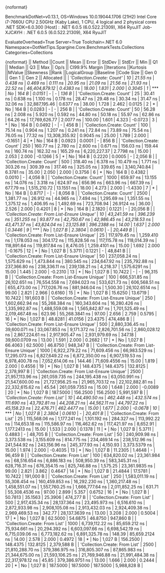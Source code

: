 {noformat}

BenchmarkDotNet=v0.13.1, OS=Windows 10.0.19044.1706 (21H2)
Intel Core i7-7660U CPU 2.50GHz (Kaby Lake), 1 CPU, 4 logical and 2 physical cores
.NET SDK=6.0.300
  [Host]     : .NET 6.0.5 (6.0.522.21309), X64 RyuJIT
  Job-XJCAYH : .NET 6.0.5 (6.0.522.21309), X64 RyuJIT

EvaluateOverhead=True  Server=True  Toolchain=.NET 6.0  
Namespace=DotNetTips.Spargine.Core.BenchmarkTests.Collections  Categories=Collections  

{noformat}
||                                      Method ||Count ||            Mean ||         Error ||        StdDev ||       StdErr ||             Min ||              Q1 ||          Median ||              Q3 ||             Max ||         Op/s || CI99.9% Margin ||Iterations ||Kurtosis ||MValue ||Skewness ||Rank ||LogicalGroup ||Baseline ||Code Size ||   Gen 0 ||   Gen 1 ||   Gen 2 ||  Allocated ||
|                   *'Collection.Create: Count'* |    *10* |         *21.55 ns* |       *0.438 ns* |       *0.469 ns* |      *0.111 ns* |         *20.95 ns* |         *21.09 ns* |         *21.56 ns* |         *21.93 ns* |         *22.52 ns* | *46,404,879.12* |       *0.4383 ns* |      *18.00* |    *1.831* |  *2.000* |   *0.3045* |    *1* |            *** |       *No* |     *164 B* |   *0.0151* |        *-* |        *-* |       *136 B* |
|                   'Collection.Create: Count' |    25 |         30.41 ns |       0.638 ns |       1.100 ns |      0.178 ns |         28.47 ns |         29.48 ns |         30.34 ns |         31.47 ns |         32.06 ns | 32,887,195.46 |       0.6377 ns |      38.00 |    1.728 |  2.462 |   0.0125 |    2 |            * |       No |     164 B |   0.0283 |        - |        - |       256 B |
|                   'Collection.Create: Count' |    50 |         56.28 ns |       2.008 ns |       5.920 ns |      0.592 ns |         44.80 ns |         50.18 ns |         55.97 ns |         62.86 ns |         64.26 ns | 17,769,626.77 |       2.0077 ns |     100.00 |    1.601 |  4.323 |  -0.0723 |    3 |            * |       No |     164 B |   0.0492 |        - |        - |       456 B |
|                   'Collection.Create: Count' |   100 |         75.14 ns |       0.904 ns |       1.207 ns |      0.241 ns |         72.84 ns |         73.89 ns |         75.54 ns |         76.05 ns |         77.32 ns | 13,308,355.92 |       0.9045 ns |      25.00 |    1.789 |  2.000 |  -0.1651 |    4 |            * |       No |     164 B |   0.0923 |   0.0001 |        - |       856 B |
|                   'Collection.Create: Count' |   250 |        160.77 ns |       2.780 ns |       2.600 ns |      0.671 ns |        156.03 ns |        159.44 ns |        160.74 ns |        162.32 ns |        165.29 ns |  6,220,227.37 |       2.7798 ns |      15.00 |    2.053 |  2.000 |  -0.1266 |    5 |            * |       No |     164 B |   0.2220 |   0.0005 |        - |     2,056 B |
|                   'Collection.Create: Count' |   500 |        318.40 ns |       6.378 ns |      10.479 ns |      1.771 ns |        303.26 ns |        309.39 ns |        317.46 ns |        325.05 ns |        339.65 ns |  3,140,740.84 |       6.3781 ns |      35.00 |    2.050 |  2.000 |   0.3756 |    6 |            * |       No |     164 B |   0.4382 |   0.0010 |        - |     4,056 B |
|                   'Collection.Create: Count' |  1000 |        659.97 ns |      13.155 ns |      14.076 ns |      3.318 ns |        624.97 ns |        656.96 ns |        663.96 ns |        667.39 ns |        677.79 ns |  1,515,210.72 |      13.1551 ns |      18.00 |    4.273 |  2.000 |  -1.4330 |    7 |            * |       No |     164 B |   0.8717 |        - |        - |     8,056 B |
|                   'Collection.Create: Count' |  2500 |      1,381.77 ns |      26.912 ns |      44.965 ns |      7.494 ns |      1,295.69 ns |      1,351.55 ns |      1,375.12 ns |      1,406.95 ns |      1,492.69 ns |    723,708.94 |      26.9124 ns |      36.00 |    2.526 |  2.000 |   0.4201 |    8 |            * |       No |     164 B |   2.1820 |   0.1221 |        - |    20,056 B |
| *'Collection.Create: From List-Ensure Unique'* |    *10* |     *43,241.59 ns* |     *396.239 ns* |     *351.255 ns* |     *93.877 ns* |     *42,750.67 ns* |     *42,986.45 ns* |     *43,218.53 ns* |     *43,471.37 ns* |     *43,824.04 ns* |     *23,125.88* |     *396.2388 ns* |      *14.00* |    *1.637* |  *2.000* |   *0.3446* |    *9* |            *** |       *No* |   *1,027 B* |   *2.3804* |   *0.0610* |        *-* |    *20,449 B* |
| 'Collection.Create: From List-Ensure Unique' |    25 |    117,979.45 ns |   1,259.410 ns |   1,178.053 ns |    304.172 ns |    115,828.56 ns |    117,115.78 ns |    118,014.39 ns |    118,891.64 ns |    119,817.84 ns |      8,476.05 |   1,259.4101 ns |      15.00 |    1.692 |  2.000 |  -0.1675 |   12 |            * |       No |   1,027 B |   5.3711 |   0.1221 |        - |    48,841 B |
| 'Collection.Create: From List-Ensure Unique' |    50 |    237,058.24 ns |   1,575.629 ns |   1,473.844 ns |    380.545 ns |    234,647.92 ns |    235,792.88 ns |    237,366.80 ns |    238,336.11 ns |    239,138.21 ns |      4,218.37 |   1,575.6291 ns |      15.00 |    1.445 |  2.000 |  -0.2310 |   13 |            * |       No |   1,027 B |  10.7422 |        - |        - |    96,315 B |
| 'Collection.Create: From List-Ensure Unique' |   100 |    666,531.85 ns |  26,102.651 ns |  76,554.558 ns |  7,694.023 ns |    533,621.73 ns |    606,568.51 ns |    655,473.00 ns |    717,026.76 ns |    881,946.04 ns |      1,500.30 |  26,102.6514 ns |      99.00 |    2.821 |  2.966 |   0.6160 |   15 |            * |       No |   1,027 B |  15.6250 |  13.6719 |  10.7422 |   191,603 B |
| 'Collection.Create: From List-Ensure Unique' |   250 |  1,602,662.94 ns |  55,268.384 ns | 160,343.604 ns | 16,280.426 ns |  1,335,992.87 ns |  1,488,559.08 ns |  1,565,842.87 ns |  1,701,525.49 ns |  2,019,467.48 ns |        623.96 |  55,268.3841 ns |      97.00 |    2.656 |  2.759 |   0.5795 |   16 |            * |       No |   1,027 B |  48.8281 |  41.0156 |  23.4375 |   474,486 B |
| 'Collection.Create: From List-Ensure Unique' |   500 |  2,880,336.45 ns |  39,600.071 ns |  33,067.853 ns |  9,171.372 ns |  2,826,701.56 ns |  2,860,028.12 ns |  2,867,224.61 ns |  2,917,905.47 ns |  2,931,979.69 ns |        347.18 |  39,600.0709 ns |      13.00 |    1.591 |  2.000 |   0.2682 |   17 |            * |       No |   1,027 B |  66.4063 |  62.5000 |  46.8750 |   948,347 B |
| 'Collection.Create: From List-Ensure Unique' |  1000 |  6,922,279.22 ns |  71,609.456 ns |  66,983.529 ns | 17,295.073 ns |  6,827,649.22 ns |  6,872,350.00 ns |  6,907,519.53 ns |  6,978,400.78 ns |  7,052,614.06 ns |        144.46 |  71,609.4556 ns |      15.00 |    1.819 |  2.000 |   0.4556 |   19 |            * |       No |   1,027 B | 148.4375 | 148.4375 | 132.8125 | 2,378,997 B |
| 'Collection.Create: From List-Ensure Unique' |  2500 | 21,957,113.96 ns | 261,059.735 ns | 244,195.438 ns | 63,050.991 ns | 21,547,600.00 ns | 21,727,956.25 ns | 21,965,703.12 ns | 22,102,882.81 ns | 22,332,615.62 ns |         45.54 | 261,059.7353 ns |      15.00 |    1.648 |  2.000 |  -0.0089 |   20 |            * |       No |   1,027 B | 187.5000 | 156.2500 | 156.2500 | 5,991,597 B |
|               *'Collection.Create: From List'* |    *10* |     *44,490.50 ns* |     *462.448 ns* |     *432.574 ns* |    *111.690 ns* |     *43,792.81 ns* |     *44,208.21 ns* |     *44,562.11 ns* |     *44,797.22 ns* |     *45,158.23 ns* |     *22,476.71* |     *462.4477 ns* |      *15.00* |    *1.677* |  *2.000* |  *-0.0678* |   *10* |            *** |       *No* |   *1,027 B* |   *2.3804* |   *0.0610* |        *-* |    *20,401 B* |
|               'Collection.Create: From List' |    25 |    115,568.06 ns |   1,177.241 ns |   1,101.192 ns |    284.327 ns |    113,992.22 ns |    114,653.18 ns |    115,586.97 ns |    116,462.62 ns |    117,421.97 ns |      8,652.91 |   1,177.2413 ns |      15.00 |    1.533 |  2.000 |   0.1378 |   11 |            * |       No |   1,027 B |   5.3711 |   0.4883 |        - |    48,705 B |
|               'Collection.Create: From List' |    50 |    240,909.98 ns |   3,373.538 ns |   3,155.609 ns |    814.775 ns |    234,469.14 ns |    238,512.96 ns |    241,544.92 ns |    243,156.96 ns |    245,377.93 ns |      4,150.93 |   3,373.5379 ns |      15.00 |    1.974 |  2.000 |  -0.4035 |   13 |            * |       No |   1,027 B |  11.2305 |   1.4648 |        - |    96,459 B |
|               'Collection.Create: From List' |   100 |    634,820.02 ns |  23,361.984 ns |  68,516.654 ns |  6,886.183 ns |    508,950.39 ns |    583,345.31 ns |    628,716.31 ns |    676,354.15 ns |    825,746.88 ns |      1,575.25 |  23,361.9835 ns |      99.00 |    2.821 |  3.862 |   0.4647 |   14 |            * |       No |   1,027 B |  21.4844 |  17.5781 |  10.7422 |   191,000 B |
|               'Collection.Create: From List' |   250 |  1,583,011.19 ns |  55,308.454 ns | 160,459.853 ns | 16,292.230 ns |  1,360,217.48 ns |  1,458,551.07 ns |  1,557,760.25 ns |  1,666,777.64 ns |  2,011,852.25 ns |        631.71 |  55,308.4536 ns |      97.00 |    2.899 |  5.357 |   0.6752 |   16 |            * |       No |   1,027 B |  50.7813 |  35.1563 |  25.3906 |   474,277 B |
|               'Collection.Create: From List' |   500 |  2,917,435.34 ns |  28,137.364 ns |  23,495.973 ns |  6,516.610 ns |  2,872,933.98 ns |  2,908,105.08 ns |  2,913,432.03 ns |  2,924,409.38 ns |  2,969,469.53 ns |        342.77 |  28,137.3639 ns |      13.00 |    3.208 |  2.000 |   0.5004 |   17 |            * |       No |   1,027 B |  62.5000 |  54.6875 |  46.8750 |   947,860 B |
|               'Collection.Create: From List' |  1000 |  6,739,112.22 ns |  85,659.212 ns |  75,934.661 ns | 20,294.392 ns |  6,603,097.66 ns |  6,698,542.19 ns |  6,715,039.06 ns |  6,773,182.62 ns |  6,891,325.78 ns |        148.39 |  85,659.2124 ns |      14.00 |    2.578 |  2.000 |   0.4972 |   18 |            * |       No |   1,027 B | 156.2500 | 148.4375 | 132.8125 | 2,379,588 B |
|               'Collection.Create: From List' |  2500 | 21,810,288.70 ns | 379,386.975 ns | 316,805.307 ns | 87,865.983 ns | 21,344,675.00 ns | 21,593,106.25 ns | 21,769,946.88 ns | 21,991,484.38 ns | 22,317,978.12 ns |         45.85 | 379,386.9751 ns |      13.00 |    1.666 |  2.000 |   0.2444 |   20 |            * |       No |   1,027 B | 187.5000 | 187.5000 | 187.5000 | 5,988,828 B |
